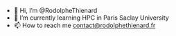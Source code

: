 - 👋 Hi, I’m @RodolpheThienard
- 🌱 I’m currently learning HPC in Paris Saclay University
- 📫 How to reach me contact@rodolphethienard.fr

<!---
RodolpheThienard/RodolpheThienard is a ✨ special ✨ repository because its `README.md` (this file) appears on your GitHub profile.
You can click the Preview link to take a look at your changes.
--->
